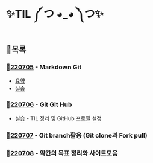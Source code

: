 # ✨TIL ༼ つ ◕_◕ ༽つ✨

## 🎯목록

### 🚩[220705](./220705/Markdown_Git.md) - Markdown Git

* [요약](./220705/TIL_0705_Summary.md)
* [실습](./220705/markdown_practice.md)

### 🚩[220706](./220706/TIL0706.md) - Git Git Hub

* 실습 - TIL 정리 및 GitHub 프로필 설정

### 🚩[220707](./220707/TIL0707.md) - Git branch활용 (Git clone과 Fork pull) 



### 🚩[220708](./220708/TIL0708.md) -  약간의 목표 정리와 사이트모음

